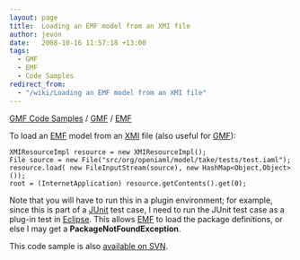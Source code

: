 ```yaml
---
layout: page
title:  Loading an EMF model from an XMI file
author: jevon
date:   2008-10-16 11:57:18 +13:00
tags:
  - GMF
  - EMF
  - Code Samples
redirect_from:
  - "/wiki/Loading an EMF model from an XMI file"
---
```


[GMF Code Samples](GMF_Code_Samples.md) / [GMF](GMF.md) / [EMF](EMF.md)

To load an [EMF](EMF.md) model from an [XMI](xmi.md) file (also useful for [GMF](GMF.md)):

```
XMIResourceImpl resource = new XMIResourceImpl();
File source = new File("src/org/openiaml/model/take/tests/test.iaml");
resource.load( new FileInputStream(source), new HashMap<Object,Object>());
root = (InternetApplication) resource.getContents().get(0);
```

Note that you will have to run this in a plugin environment; for example, since this is part of a [JUnit](junit.md) test case, I need to run the JUnit test case as a plug-in test in [Eclipse](Eclipse.md). This allows [EMF](EMF.md) to load the package definitions, or else I may get a **PackageNotFoundException**.

This code sample is also <a href="http://code.google.com/p/iaml/source/browse/branches/2008-10-take/org.openiaml.model.diagram.custom/src/org/openiaml/model/take/tests/MyTestCase.java?spec=svn144&r=144#25">available on SVN</a>.
